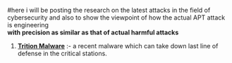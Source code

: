 #here i will be posting  the research on the latest attacks  in the field of cybersecurity  and also to show the  viewpoint of how the actual APT attack is engineering<br>
**with precision as similar as that of actual  harmful attacks**
<br>
1. [**Trition Malware**](https://www.nozominetworks.com/downloads/US/Nozomi-Networks-TRITON-The-First-SIS-Cyberattack.pdf) :- a recent malware which can take down last line of defense in the critical stations.
